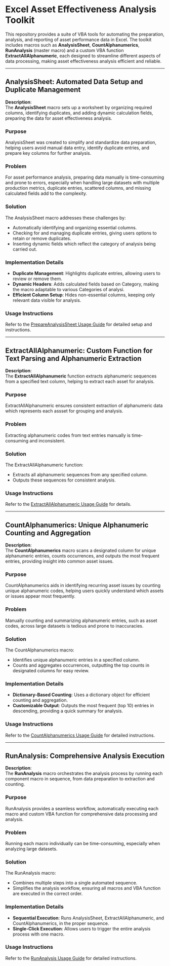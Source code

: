 # Excel Asset Effectiveness Analysis Toolkit

This repository provides a suite of VBA tools for automating the preparation, analysis, and reporting of asset performance data in Excel. The toolkit includes macros such as **AnalysisSheet**, **CountAlphanumerics**, **RunAnalysis** (master macro) and a custom VBA function **ExtractAllAlphanumeric**, each designed to streamline different aspects of data processing, making asset effectiveness analysis efficient and reliable.

---

## AnalysisSheet: Automated Data Setup and Duplicate Management

**Description**:  
The **AnalysisSheet** macro sets up a worksheet by organizing required columns, identifying duplicates, and adding dynamic calculation fields, preparing the data for asset effectiveness analysis.

### Purpose

AnalysisSheet was created to simplify and standardize data preparation, helping users avoid manual data entry, identify duplicate entries, and prepare key columns for further analysis.

### Problem

For asset performance analysis, preparing data manually is time-consuming and prone to errors, especially when handling large datasets with multiple production metrics, duplicate entries, scattered columns, and missing calculated fields add to the complexity.

### Solution

The AnalysisSheet macro addresses these challenges by:
- Automatically identifying and organizing essential columns.
- Checking for and managing duplicate entries, giving users options to retain or remove duplicates.
- Inserting dynamic fields which reflect the category of analysis being carried out.

### Implementation Details

- **Duplicate Management**: Highlights duplicate entries, allowing users to review or remove them.
- **Dynamic Headers**: Adds calculated fields based on Category, making the macro adaptable to various Categories of analysi.
- **Efficient Column Setup**: Hides non-essential columns, keeping only relevant data visible for analysis.

### Usage Instructions

Refer to the [PrepareAnalysisSheet Usage Guide](docs/AnalysisSheet_usage_guide.md) for detailed setup and instructions.

---

## ExtractAllAlphanumeric: Custom Function for Text Parsing and Alphanumeric Extraction

**Description**:  
The **ExtractAllAlphanumeric** function extracts alphanumeric sequences from a specified text column, helping to extract each asset for analysis.

### Purpose

ExtractAllAlphanumeric ensures consistent extraction of alphanumeric data which represents each assset for grouping and analysis.

### Problem

Extracting alphanumeric codes from text entries manually is time-consuming and inconsistent.

### Solution

The ExtractAllAlphanumeric function:
- Extracts all alphanumeric sequences from any specified column.
- Outputs these sequences for consistent analysis.

### Usage Instructions

Refer to the [ExtractAllAlphanumeric Usage Guide](docs/ExtractAllAlphanumeric_usage_guide.md) for details.

---
## CountAlphanumerics: Unique Alphanumeric Counting and Aggregation

**Description**:  
The **CountAlphanumerics** macro scans a designated column for unique alphanumeric entries, counts occurrences, and outputs the most frequent entries, providing insight into common asset issues.

### Purpose

CountAlphanumerics aids in identifying recurring asset issues by counting unique alphanumeric codes, helping users quickly understand which assets or issues appear most frequently.

### Problem

Manually counting and summarizing alphanumeric entries, such as asset codes, across large datasets is tedious and prone to inaccuracies.

### Solution

The CountAlphanumerics macro:
- Identifies unique alphanumeric entries in a specified column.
- Counts and aggregates occurrences, outputting the top counts in designated columns for easy review.

### Implementation Details

- **Dictionary-Based Counting**: Uses a dictionary object for efficient counting and aggregation.
- **Customizable Output**: Outputs the most frequent (top 10) entries in descending, providing a quick summary for analysis.

### Usage Instructions

Refer to the [CountAlphanumerics Usage Guide](docs/CountAlphanumerics_usage_guide.md) for detailed instructions.

---

## RunAnalysis: Comprehensive Analysis Execution

**Description**:  
The **RunAnalysis** macro orchestrates the analysis process by running each component macro in sequence, from data preparation to extraction and counting.

### Purpose

RunAnalysis provides a seamless workflow, automatically executing each macro and custom VBA function for comprehensive data processing and analysis.

### Problem

Running each macro individually can be time-consuming, especially when analyzing large datasets.

### Solution

The RunAnalysis macro:
- Combines multiple steps into a single automated sequence.
- Simplifies the analysis workflow, ensuring all macros and VBA function are executed in the correct order.

### Implementation Details

- **Sequential Execution**: Runs AnalysisSheet, ExtractAllAlphanumeric, and CountAlphanumerics, in the proper sequence.
- **Single-Click Execution**: Allows users to trigger the entire analysis process with one macro.

### Usage Instructions

Refer to the [RunAnalysis Usage Guide](docs/RunAnalysis_usage_guide.md) for detailed instructions.
